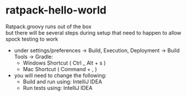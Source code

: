 # ratpack-hello-world
Ratpack.groovy runs out of the box <br>
but there will be several steps during setup that need to happen to allow spock testing to work
  - under settings/preferences -> Build, Execution, Deployment -> Build Tools -> Gradle: 
    - Windows Shortcut ( Ctrl _ Alt + s )
    - Mac Shortcut ( Command + , )
  - you will need to change the following: 
    - Build and run using: IntelliJ IDEA
    - Run tests using: IntelliJ IDEA
 
